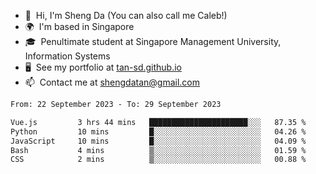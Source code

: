 <!---
tan-sd/tan-sd is a ✨ special ✨ repository because its `README.md` (this file) appears on your GitHub profile.
You can click the Preview link to take a look at your changes.
--->
- 👋  Hi, I'm Sheng Da (You can also call me Caleb!)
- 🌍  I'm based in Singapore
- 🎓  Penultimate student at Singapore Management University, Information Systems
- 🖥️  See my portfolio at [tan-sd.github.io](https://tan-sd.github.io/)
- 📫  Contact me at [shengdatan@gmail.com](mailto:shengdatan@gmail.com)

<!--START_SECTION:waka-->

```txt
From: 22 September 2023 - To: 29 September 2023

Vue.js         3 hrs 44 mins   ██████████████████████░░░   87.35 %
Python         10 mins         █░░░░░░░░░░░░░░░░░░░░░░░░   04.26 %
JavaScript     10 mins         █░░░░░░░░░░░░░░░░░░░░░░░░   04.09 %
Bash           4 mins          ▒░░░░░░░░░░░░░░░░░░░░░░░░   01.59 %
CSS            2 mins          ▒░░░░░░░░░░░░░░░░░░░░░░░░   00.88 %
```

<!--END_SECTION:waka-->
